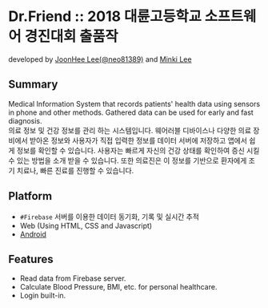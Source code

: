 # Dr.Friend :: 2018 대륜고등학교 소프트웨어 경진대회 출품작

developed by [JoonHee Lee(@neo81389)](https://github.com/neo81389) and [Minki Lee](../)

## Summary
Medical Information System that records patients' health data using sensors in phone and other methods. Gathered data can be used for early and fast diagnosis.<br>
의료 정보 및 건강 정보를 관리 하는 시스템입니다. 웨어러블 디바이스나 다양한 의료 장비에서 받아온 정보와 사용자가 직접 입력한 정보를 데이터 서버에 저장하고 앱에서 쉽게 정보를 확인할 수 있습니다. 사용자는 빠르게 자신의 건강 상태를 확인하여 증신 시킬 수 있는 방법을 소개 받을 수 있습니다. 또한 의료진은 이 정보를 기반으로 환자에게 조기 치료나, 빠른 진료를 진행할 수 있습니다.

## Platform
- `#Firebase` 서버를 이용한 데이터 동기화, 기록 및 실시간 추적
- Web (Using HTML, CSS and Javascript)
- [Android](https://github.com/neo81389/Dr_Friend)

## Features
- Read data from Firebase server.
- Calculate Blood Pressure, BMI, etc. for personal healthcare.
- Login built-in.